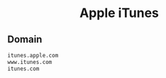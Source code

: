 


<h1 align="center">Apple iTunes</h1>  


## Domain


```html
itunes.apple.com
www.itunes.com
itunes.com
```  

<br>
